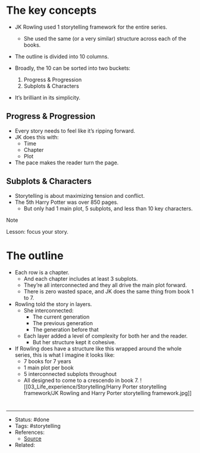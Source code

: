 # The key concepts
- JK Rowling used 1 storytelling framework for the entire series.
	- She used the same (or a very similar) structure across each of the books.
- The outline is divided into 10 columns.
- Broadly, the 10 can be sorted into two buckets:
	1. Progress & Progression
	2. Subplots & Characters

- It’s brilliant in its simplicity.

## Progress & Progression
- Every story needs to feel like it’s ripping forward.
- JK does this with:
	- Time
	- Chapter
	- Plot
- The pace makes the reader turn the page.

## Subplots & Characters
- Storytelling is about maximizing tension and conflict.
- The 5th Harry Potter was over 850 pages.
	- But only had 1 main plot, 5 subplots, and less than 10 key characters.

> [!NOTE]
> Lesson: focus your story.

# The outline
- Each row is a chapter.
	- And each chapter includes at least 3 subplots.
	- They’re all interconnected and they all drive the main plot forward.
	- There is zero wasted space, and JK does the same thing from book 1 to 7.
- Rowling told the story in layers.
	- She interconnected:
		- The current generation
		- The previous generation
		- The generation before that
	- Each layer added a level of complexity for both her and the reader.
		- But her structure kept it cohesive.
- If Rowling does have a structure like this wrapped around the whole series, this is what I imagine it looks like:
	- 7 books for 7 years
	- 1 main plot per book
	- 5 interconnected subplots throughout
	- All designed to come to a crescendo in book 7.
![[03_Life_experience/Storytelling/Harry Porter storytelling framework/JK Rowling and Harry Porter storytelling framework.jpg]]

#
---
- Status: #done
- Tags:  #storytelling
- References:
	- [Source](https://twitter.com/nathanbaugh27/status/1610277536574963713)
- Related:

